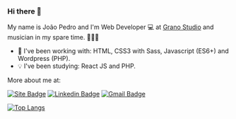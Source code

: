 ### Hi there 👋

My name is João Pedro and I'm Web Developer 💻 at [Grano Studio](https://granostudio.com.br/) and musician in my spare time. 🎤🎹🎸

* 💼 I've been working with: HTML, CSS3 with Sass, Javascript (ES6+) and Wordpress (PHP).
* 💡 I've been studying: React JS and PHP.

More about me at:

[![Site Badge](https://img.shields.io/badge/site-jpdrsanchez-black)](https://jpdrsanchez.github.io/)
[![Linkedin Badge](https://img.shields.io/badge/-LinkedIn-blue?style=flat-square&logo=Linkedin&logoColor=white&link=https://www.linkedin.com/in/jpdrsanchez)](https://www.linkedin.com/in/jpdrsanchez)
[![Gmail Badge](https://img.shields.io/badge/-joaopedrosanchez302@gmail.com-c14438?style=flat-square&logo=Gmail&logoColor=white&link=mailto:joaopedrosanchez302@gmail.com)](mailto:joaopedrosanchez302@gmail.com)

[![Top Langs](https://github-readme-stats.vercel.app/api/top-langs/?username=jpdrsanchez&layout=compact)](https://github.com/jpdrsanchez/)

<!--
**jpdrsanchez/jpdrsanchez** is a ✨ _special_ ✨ repository because its `README.md` (this file) appears on your GitHub profile.

Here are some ideas to get you started:

- 🔭 I’m currently working on ...
- 🌱 I’m currently learning ...
- 👯 I’m looking to collaborate on ...
- 🤔 I’m looking for help with ...
- 💬 Ask me about ...
- 📫 How to reach me: ...
- 😄 Pronouns: ...
- ⚡ Fun fact: ...
-->
